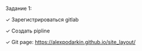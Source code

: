 Задание 1:

✓ Зарегистрироваться gitlab

✓ Создать pipline

✓ Git page: https://alexpodarkin.github.io/site_layout/